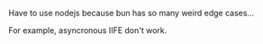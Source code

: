 Have to use nodejs because bun has so many weird edge cases...

For example, asyncronous IIFE don't work.
